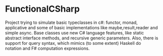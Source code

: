 # FunctionalCSharp

Project trying to simulate basic typeclasses in c#: functor, monad, applicative and some of basic implementations like maybe,result,reader and simple async.
Base classes use new C# language features, like static abstract interface methods, and recursive generic parameters.
Also, there is support for query syntax, which mimics (to some extent) Haskell do notation and F# computation expressions.
